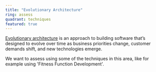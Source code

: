 ```yaml
---
title: "Evolutionary Architecture"
ring: assess
quadrant: techniques
featured: true
---
```


[Evolutionary architecture](https://www.thoughtworks.com/decoder/evolutionary-architecture) is an
approach to building software that’s designed to evolve over time as
business priorities change, customer demands shift, and new technologies emerge.

We want to assess using some of the techniques in this area, like for example using 'Fitness Function
Development'.

